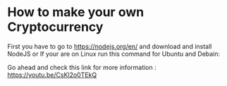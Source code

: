 # How to make your own Cryptocurrency
First you have to go to https://nodejs.org/en/ and download and install NodeJS
or If your are on Linux run this command for Ubuntu and Debain:

Go ahead and check this link for more information : https://youtu.be/CsKl2o0TEkQ
